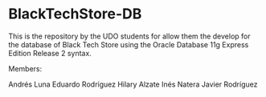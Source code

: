 # BlackTechStore-DB
This is the repository by the UDO students for allow them the develop for the database of Black Tech Store using the Oracle Database 11g Express Edition Release 2 syntax.

Members:

Andrés Luna
Eduardo Rodríguez
Hilary Alzate
Inés Natera
Javier Rodríguez
